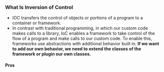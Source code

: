 ### What Is Inversion of Control
- IOC transfers the control of objects or portions of a program to a container or framework.
- In contrast with traditional programming, in which our custom code makes calls to a library, IoC enables a framework to take control of the flow of a program and make calls to our custom code. To enable this, frameworks use abstractions with additional behavior built in. **If we want to add our own behavior, we need to extend the classes of the framework or plugin our own classes.**
#### Pros

<!--stackedit_data:
eyJoaXN0b3J5IjpbLTgxNjk1MzA4N119
-->